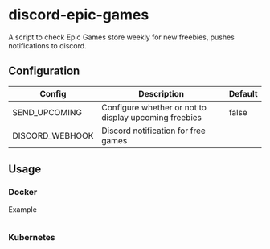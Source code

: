 # discord-epic-games
A script to check Epic Games store weekly for new freebies, pushes notifications to discord.

## Configuration

| Config          | Description                                           | Default |
|-----------------|-------------------------------------------------------|---------|
| SEND_UPCOMING   | Configure whether or not to display upcoming freebies | false   |
| DISCORD_WEBHOOK | Discord notification for free games                   |         |

## Usage

### Docker
Example
```
```

### Kubernetes
```
```